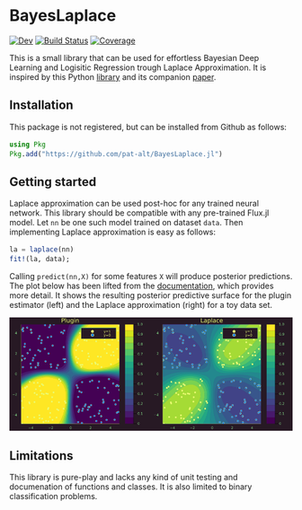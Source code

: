 # BayesLaplace

[![Dev](https://img.shields.io/badge/docs-dev-blue.svg)](https://pat-alt.github.io/BayesLaplace.jl/dev)
[![Build Status](https://github.com/pat-alt/BayesLaplace.jl/actions/workflows/CI.yml/badge.svg?branch=main)](https://github.com/pat-alt/BayesLaplace.jl/actions/workflows/CI.yml?query=branch%3Amain)
[![Coverage](https://codecov.io/gh/pat-alt/BayesLaplace.jl/branch/main/graph/badge.svg)](https://codecov.io/gh/pat-alt/BayesLaplace.jl)

This is a small library that can be used for effortless Bayesian Deep Learning and Logisitic Regression trough Laplace Approximation. It is inspired by this Python [library](https://aleximmer.github.io/Laplace/index.html#setup) and its companion [paper](https://arxiv.org/abs/2106.14806).

## Installation

This package is not registered, but can be installed from Github as follows:

```julia
using Pkg
Pkg.add("https://github.com/pat-alt/BayesLaplace.jl")
```

## Getting started

Laplace approximation can be used post-hoc for any trained neural network. This library should be compatible with any pre-trained Flux.jl model. Let `nn` be one such model trained on dataset `data`. Then implementing Laplace approximation is easy as follows:  

```julia
la = laplace(nn)
fit!(la, data);
```

Calling `predict(nn,X)` for some features `X` will produce posterior predictions. The plot below has been lifted from the [documentation](https://www.paltmeyer.com/BayesLaplace.jl/dev/), which provides more detail. It shows the resulting posterior predictive surface for the plugin estimator (left) and the Laplace approximation (right) for a toy data set. 

![](docs/src/www/posterior_predictive_mlp.png)

## Limitations

This library is pure-play and lacks any kind of unit testing and documenation of functions and classes. It is also limited to binary classification problems. 



